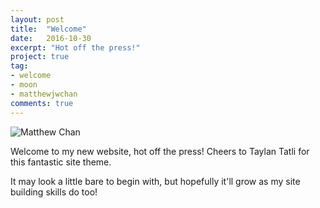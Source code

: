 ```yaml
---
layout: post
title:  "Welcome"
date:   2016-10-30
excerpt: "Hot off the press!"
project: true
tag:
- welcome 
- moon
- matthewjwchan
comments: true
---
```


<img src="https://cloud.githubusercontent.com/assets/23137471/19833904/c0125e4a-9e9e-11e6-8f0a-b2aeb99e869e.png" alt="Matthew Chan"/>

Welcome to my new website, hot off the press! Cheers to Taylan Tatli for this fantastic site theme.

It may look a little bare to begin with, but hopefully it'll grow as my site building skills do too!
